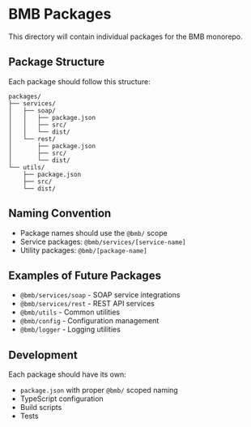 # BMB Packages

This directory will contain individual packages for the BMB monorepo.

## Package Structure

Each package should follow this structure:

```
packages/
├── services/
│   ├── soap/
│   │   ├── package.json
│   │   ├── src/
│   │   └── dist/
│   └── rest/
│       ├── package.json  
│       ├── src/
│       └── dist/
└── utils/
    ├── package.json
    ├── src/
    └── dist/
```

## Naming Convention

- Package names should use the `@bmb/` scope
- Service packages: `@bmb/services/[service-name]`
- Utility packages: `@bmb/[package-name]`

## Examples of Future Packages

- `@bmb/services/soap` - SOAP service integrations
- `@bmb/services/rest` - REST API services  
- `@bmb/utils` - Common utilities
- `@bmb/config` - Configuration management
- `@bmb/logger` - Logging utilities

## Development

Each package should have its own:
- `package.json` with proper `@bmb/` scoped naming
- TypeScript configuration
- Build scripts
- Tests 